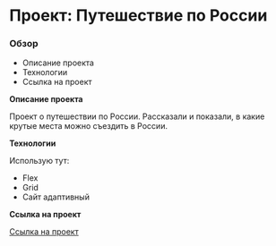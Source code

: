 # Проект: Путешествие по России

### Обзор
* Описание проекта
* Технологии
* Ссылка на проект

**Описание проекта**

Проект о путешествии по России. Рассказали и показали, в какие крутые места можно съездить в России.

**Технологии**

Использую тут:

* Flex
* Grid
* Сайт адаптивный

**Ссылка на проект**

[Ссылка на проект](https://shuraaas.github.io/yet-another-project/)